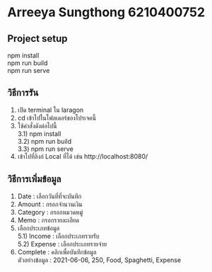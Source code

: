 # Arreeya Sungthong 6210400752

## Project setup
npm install <br />
npm run build <br />
npm run serve

## วิธีการรัน
1. เปิด terminal ใน laragon
2. cd เข้าไปในโฟลเดอร์ของโปรเจคนี้
3. ใช้คำสั่งดังต่อไปนี้ <br />
3.1) npm install <br />
3.2) npm run build <br />
3.3) npm run serve
4. เข้าไปที่ลิงก์ Local ที่ได้ เช่น http://localhost:8080/

## วิธีการเพิ่มข้อมูล
1. Date : เลือกวันที่ที่จะบันทึก
2. Amount : กรอกจำนวนเงิน
3. Category : กรอกหมวดหมู่
4. Memo : กรอกรายละเอียด
5. เลือกประเภทข้อมูล <br />
5.1) Income : เลือกประเภทรายรับ <br />
5.2) Expense : เลือกประเภทรายจ่าย <br />
6. Complete : คลิกเพื่อบันทึกข้อมูล <br />
ตัวอย่างข้อมูล : 2021-06-06, 250, Food, Spaghetti, Expense